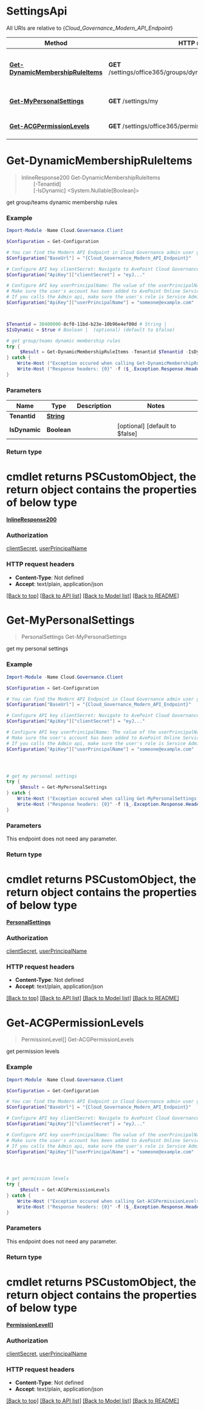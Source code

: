 # SettingsApi

All URIs are relative to {*Cloud_Governance_Modern_API_Endpoint*}

Method | HTTP request | Description
------------- | ------------- | -------------
[**Get-DynamicMembershipRuleItems**](SettingsApi.md#Get-DynamicMembershipRuleItems) | **GET** /settings/office365/groups/dynamicmembershiprule/{tenantid} | get group/teams dynamic membership rules
[**Get-MyPersonalSettings**](SettingsApi.md#Get-MyPersonalSettings) | **GET** /settings/my | get my personal settings
[**Get-ACGPermissionLevels**](SettingsApi.md#get-acgpermissionlevels) | **GET** /settings/office365/permissionlevels | get permission levels


<a name="Get-DynamicMembershipRuleItems"></a>
# **Get-DynamicMembershipRuleItems**
> InlineResponse200 Get-DynamicMembershipRuleItems<br>
> &nbsp;&nbsp;&nbsp;&nbsp;&nbsp;&nbsp;&nbsp;&nbsp;[-Tenantid] <PSCustomObject><br>
> &nbsp;&nbsp;&nbsp;&nbsp;&nbsp;&nbsp;&nbsp;&nbsp;[-IsDynamic] <System.Nullable[Boolean]><br>

get group/teams dynamic membership rules

### Example
```powershell
Import-Module -Name Cloud.Governance.Client

$Configuration = Get-Configuration

# You can find the Modern API Endpoint in Cloud Governance admin user guide for your environment.
$Configuration["BaseUrl"] = "{Cloud_Governance_Modern_API_Endpoint}"

# Configure API key clientSecret: Navigate to AvePoint Cloud Governance Settings > API Authentication Management to Obtain a client secret.
$Configuration["ApiKey"]["clientSecret"] = "eyJ..."

# Configure API key userPrincipalName: The value of the userPrincipalName parameter is the login name of a delegated user that will be used to invoke the AvePoint Cloud Governance API. 
# Make sure the user's account has been added to AvePoint Online Services and has the license for AvePoint Cloud Governance.
# If you calls the Admin api, make sure the user's role is Service Administrator for AvePoint Cloud Governance.
$Configuration["ApiKey"]["userPrincipalName"] = "someone@example.com"



$Tenantid = 38400000-8cf0-11bd-b23e-10b96e4ef00d # String | 
$IsDynamic = $true # Boolean |  (optional) (default to $false)

# get group/teams dynamic membership rules
try {
     $Result = Get-DynamicMembershipRuleItems -Tenantid $Tenantid -IsDynamic $IsDynamic
} catch {
    Write-Host ("Exception occured when calling Get-DynamicMembershipRuleItems: {0}" -f ($_.ErrorDetails | ConvertFrom-Json))
    Write-Host ("Response headers: {0}" -f ($_.Exception.Response.Headers | ConvertTo-Json))
}
```

### Parameters

Name | Type | Description  | Notes
------------- | ------------- | ------------- | -------------
 **Tenantid** | [**String**](String.md)|  | 
 **IsDynamic** | **Boolean**|  | [optional] [default to $false]

### Return type
# cmdlet returns PSCustomObject, the return object contains the properties of below type
[**InlineResponse200**](InlineResponse200.md)

### Authorization

[clientSecret](../README.md#clientSecret), [userPrincipalName](../README.md#userPrincipalName)

### HTTP request headers

 - **Content-Type**: Not defined
 - **Accept**: text/plain, application/json

[[Back to top]](#) [[Back to API list]](../README.md#documentation-for-api-endpoints) [[Back to Model list]](../README.md#documentation-for-models) [[Back to README]](../README.md)

<a name="Get-MyPersonalSettings"></a>
# **Get-MyPersonalSettings**
> PersonalSettings Get-MyPersonalSettings<br>

get my personal settings

### Example
```powershell
Import-Module -Name Cloud.Governance.Client

$Configuration = Get-Configuration

# You can find the Modern API Endpoint in Cloud Governance admin user guide for your environment.
$Configuration["BaseUrl"] = "{Cloud_Governance_Modern_API_Endpoint}"

# Configure API key clientSecret: Navigate to AvePoint Cloud Governance Settings > API Authentication Management to Obtain a client secret.
$Configuration["ApiKey"]["clientSecret"] = "eyJ..."

# Configure API key userPrincipalName: The value of the userPrincipalName parameter is the login name of a delegated user that will be used to invoke the AvePoint Cloud Governance API. 
# Make sure the user's account has been added to AvePoint Online Services and has the license for AvePoint Cloud Governance.
# If you calls the Admin api, make sure the user's role is Service Administrator for AvePoint Cloud Governance.
$Configuration["ApiKey"]["userPrincipalName"] = "someone@example.com"




# get my personal settings
try {
     $Result = Get-MyPersonalSettings
} catch {
    Write-Host ("Exception occured when calling Get-MyPersonalSettings: {0}" -f ($_.ErrorDetails | ConvertFrom-Json))
    Write-Host ("Response headers: {0}" -f ($_.Exception.Response.Headers | ConvertTo-Json))
}
```

### Parameters
This endpoint does not need any parameter.

### Return type
# cmdlet returns PSCustomObject, the return object contains the properties of below type
[**PersonalSettings**](PersonalSettings.md)

### Authorization

[clientSecret](../README.md#clientSecret), [userPrincipalName](../README.md#userPrincipalName)

### HTTP request headers

 - **Content-Type**: Not defined
 - **Accept**: text/plain, application/json

[[Back to top]](#) [[Back to API list]](../README.md#documentation-for-api-endpoints) [[Back to Model list]](../README.md#documentation-for-models) [[Back to README]](../README.md)

<a name="get-acgpermissionlevels"></a>
# **Get-ACGPermissionLevels**
> PermissionLevel[] Get-ACGPermissionLevels<br>

get permission levels

### Example
```powershell
Import-Module -Name Cloud.Governance.Client

$Configuration = Get-Configuration

# You can find the Modern API Endpoint in Cloud Governance admin user guide for your environment.
$Configuration["BaseUrl"] = "{Cloud_Governance_Modern_API_Endpoint}"

# Configure API key clientSecret: Navigate to AvePoint Cloud Governance Settings > API Authentication Management to Obtain a client secret.
$Configuration["ApiKey"]["clientSecret"] = "eyJ..."

# Configure API key userPrincipalName: The value of the userPrincipalName parameter is the login name of a delegated user that will be used to invoke the AvePoint Cloud Governance API. 
# Make sure the user's account has been added to AvePoint Online Services and has the license for AvePoint Cloud Governance.
# If you calls the Admin api, make sure the user's role is Service Administrator for AvePoint Cloud Governance.
$Configuration["ApiKey"]["userPrincipalName"] = "someone@example.com"




# get permission levels
try {
     $Result = Get-ACGPermissionLevels
} catch {
    Write-Host ("Exception occured when calling Get-ACGPermissionLevels: {0}" -f ($_.ErrorDetails | ConvertFrom-Json))
    Write-Host ("Response headers: {0}" -f ($_.Exception.Response.Headers | ConvertTo-Json))
}
```

### Parameters
This endpoint does not need any parameter.

### Return type
# cmdlet returns PSCustomObject, the return object contains the properties of below type
[**PermissionLevel[]**](PermissionLevel.md)

### Authorization

[clientSecret](../README.md#clientSecret), [userPrincipalName](../README.md#userPrincipalName)

### HTTP request headers

 - **Content-Type**: Not defined
 - **Accept**: text/plain, application/json

[[Back to top]](#) [[Back to API list]](../README.md#documentation-for-api-endpoints) [[Back to Model list]](../README.md#documentation-for-models) [[Back to README]](../README.md)

